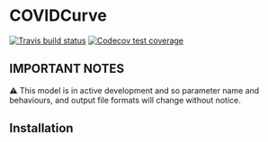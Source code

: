 
# COVIDCurve
 <!-- badges: start -->
[![Travis build status](https://travis-ci.org/mrc-ide/COVIDCurve.svg?branch=master)](https://travis-ci.org/mrc-ide/COVIDCurve)
[![Codecov test coverage](https://codecov.io/gh/mrc-ide/COVIDCurve/branch/master/graph/badge.svg)](https://codecov.io/gh/mrc-ide/COVIDCurve?branch=master)  
<!-- badges: end -->
  
<description>

## IMPORTANT NOTES

:warning: This model is in active development and so parameter name and
behaviours, and output file formats will change without notice.

## Installation
<WIP>

